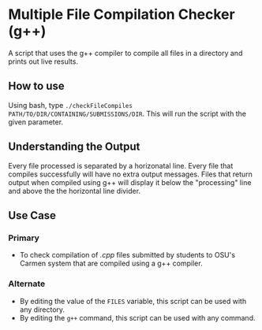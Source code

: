 # Multiple File Compilation Checker (g++)

A script that uses the g++ compiler to compile all files in a directory and prints out live results.

## How to use

Using bash, type ````./checkFileCompiles PATH/TO/DIR/CONTAINING/SUBMISSIONS/DIR````. This will run the script with the given parameter.

## Understanding the Output

Every file processed is separated by a horizonatal line. Every file that compiles successfully will have no extra output messages. Files that return output when compiled using g++ will display it below the "processing" line and above the the horizontal line divider.

## Use Case

### Primary
* To check compilation of _.cpp_ files submitted by students to OSU's Carmen system that are compiled using a g++ compiler.

### Alternate

* By editing the value of the ````FILES```` variable, this script can be used with any directory.
* By editing the ````g++```` command, this script can be used with any command.
